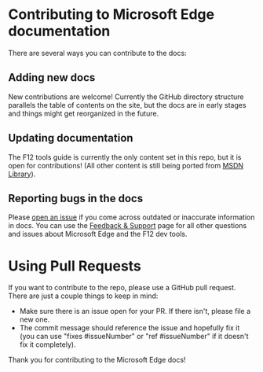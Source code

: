 # Contributing to Microsoft Edge documentation

There are several ways you can contribute to the docs:

## Adding new docs
New contributions are welcome! Currently the GitHub directory structure parallels the table of contents on the site, but the docs are in early stages and things might get reorganized in the future.

## Updating documentation
The F12 tools guide is currently the only content set in this repo, but it is open for contributions! (All other content is still being ported from [MSDN Library](https://msdn.microsoft.com/en-us/library/dn997183.aspx)).

## Reporting bugs in the docs
Please [open an issue](https://github.com/MicrosoftEdge/MicrosoftEdge-Documentation/issues) if you come across outdated or inaccurate information in docs. You can use the [Feedback & Support](https://dev.windows.com/en-us/microsoft-edge/community/support/) page for all other questions and issues about Microsoft Edge and the F12 dev tools.

# Using Pull Requests
If you want to contribute to the repo, please use a GitHub pull request. There are just a couple things to keep in mind:
- Make sure there is an issue open for your PR. If there isn't, please file a new one.
- The commit message should reference the issue and hopefully fix it (you can use "fixes #issueNumber" or "ref #issueNumber" if it doesn't fix it completely).

Thank you for contributing to the Microsoft Edge docs!
